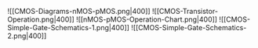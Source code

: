 ![[CMOS-Diagrams-nMOS-pMOS.png|400]]
![[CMOS-Transistor-Operation.png|400]]
![[nMOS-pMOS-Operation-Chart.png|400]]
![[CMOS-Simple-Gate-Schematics-1.png|400]]
![[CMOS-Simple-Gate-Schematics-2.png|400]]


